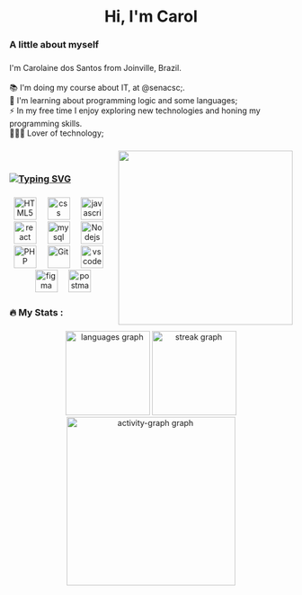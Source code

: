 <h1 align="center">Hi, I'm Carol </h1>

###

<h3 align="left"> A little about myself</h3>

###

<p align="left">I'm Carolaine dos Santos from Joinville, Brazil.<br><br>📚 I'm doing my course about IT, at @senacsc;.<br>🌱 I'm learning about programming logic and some languages;<br>⚡ In my free time I enjoy exploring new technologies and honing my programming skills.<br> 👩🏻‍💻 Lover of technology;</p>

###

<img align="right" src="https://github.com/Anmol-Baranwal/Cool-GIFs-For-GitHub/assets/74038190/f5d2d866-d25c-4873-8d82-425d2c62fc2e" height="310" width="310">

###

###
<br>
<h3 align="left"><a href="https://git.io/typing-svg"><img src="https://readme-typing-svg.demolab.com?font=.=500&size=28&pause=0&duration=10000&color=E85C0D&center=true&width=700&lines= Languages and Tools under study; Languages and Tools under study" alt="Typing SVG" /></a></h3>

###

<div align="center">
  <img src="https://skillicons.dev/icons?i=html" width="40" height="40" alt="HTML5" height="40" alt="html5 logo"  />
  <img width="12" />
  <img src="https://skillicons.dev/icons?i=css" width="40" height="40" alt="css" alt="CSS3 logo"   />
  <img width="12" />
  <img src="https://cdn.jsdelivr.net/gh/devicons/devicon/icons/javascript/javascript-original.svg" height="40" alt="javascript logo"  />
  <img width="12" />
  <img src="https://cdn.jsdelivr.net/gh/devicons/devicon/icons/react/react-original.svg" height="40" alt="react logo"  />
  <img width="12" />
  <img src="https://cdn.jsdelivr.net/gh/devicons/devicon/icons/mysql/mysql-original.svg" height="40" alt="mysql logo"  />
  <img width="12" />
  <img src="https://skillicons.dev/icons?i=nodejs" width="40" height="40" alt="Nodejs"  />
  <img width="12" />
  <img src="https://skillicons.dev/icons?i=php" width="40" height="40" alt="PHP" />
  <img width="12" />
  <img src="https://www.vectorlogo.zone/logos/git-scm/git-scm-icon.svg" alt="Git" width="40" height="40"/>
  <img width="12" />
  <img src="https://cdn.jsdelivr.net/gh/devicons/devicon/icons/vscode/vscode-original.svg" width="40" height="40" alt="vscode logo"  />
  <img width="12" />
  <img src="https://cdn.jsdelivr.net/gh/devicons/devicon/icons/figma/figma-original.svg" height="40" alt="figma logo"  />
  <img width="12" />
  <img title="Postman" src="https://www.vectorlogo.zone/logos/getpostman/getpostman-icon.svg" alt="postman" width="40" height="40"/>
</div>

###

<h3 align="left">🔥   My Stats :</h3>

###

<div align="center">
  <img src="https://github-readme-stats.vercel.app/api/top-langs?username=carolainesantos&locale=en&hide_title=false&layout=compact&card_width=320&langs_count=5&theme=solarized-light&hide_border=false&text_color=A28B55&title_color=FF9100&icon_color=A28B55&order=2" height="150" alt="languages graph" />
  <img src="https://streak-stats.demolab.com?user=carolainesantos&locale=en&mode=daily&theme=solarized-light&hide_border=false&border_radius=5&currStreakLabel=A28B55&sideLabels=914F1E&dates=914F1E&ring=FF9100&fire=FF9100&stroke=FF9100&currStreakNum=FF9100&sideNums=FF9100&order=3" height="150" alt="streak graph" />
  <img src="https://github-readme-activity-graph.vercel.app/graph?username=carolainesantos&radius=16&theme=nightowl&area=true&order=5&bg_color=green&point=green&hide_border=true&hide_title=true" height="300" alt="activity-graph graph"  />
</div>

###
